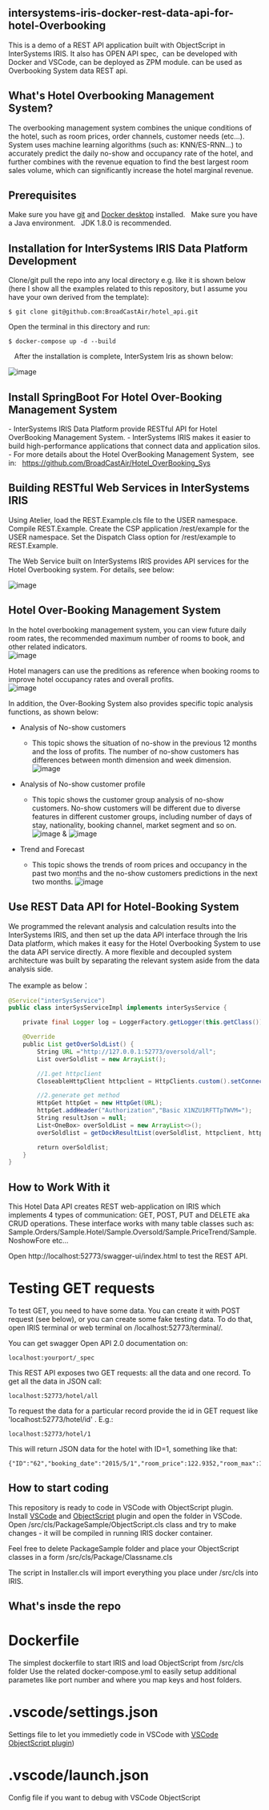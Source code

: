 ## intersystems-iris-docker-rest-data-api-for-hotel-Overbooking

This is a demo of a REST API application built with ObjectScript in InterSystems IRIS.
It also has OPEN API spec, 
can be developed with Docker and VSCode,
can be deployed as ZPM module.
can be used as Overbooking System data REST api.

## What's Hotel Overbooking Management System?

The overbooking management system combines the unique conditions of the hotel, such as room prices, order channels, customer needs (etc...).
System uses machine learning algorithms (such as: KNN/ES-RNN...) to accurately predict the daily no-show and occupancy rate of the hotel, and further combines with the revenue equation to find the best largest room sales volume, which can significantly increase the hotel marginal revenue.


## Prerequisites

Make sure you have [git](https://git-scm.com/book/en/v2/Getting-Started-Installing-Git) and [Docker desktop](https://www.docker.com/products/docker-desktop) installed.  
Make sure you have a Java environment.  
JDK 1.8.0 is recommended.

## Installation for InterSystems IRIS Data Platform Development

Clone/git pull the repo into any local directory e.g. like it is shown below (here I show all the examples related to this repository, but I assume you have your own derived from the template):

```
$ git clone git@github.com:BroadCastAir/hotel_api.git
```

Open the terminal in this directory and run:

```
$ docker-compose up -d --build
```
  
After the installation is complete, InterSystem Iris as shown below:

![image](https://github.com/BroadCastAir/Hotel_API_Contest/blob/master/png/iris_platform.png)
## Install SpringBoot For Hotel Over-Booking Management System

- InterSystems IRIS Data Platform provide RESTful API for Hotel OverBooking Management System.
- InterSystems IRIS makes it easier to build high-performance applications that connect data and application silos.
- For more details about the Hotel OverBooking Management System, 
see in:  
https://github.com/BroadCastAir/Hotel_OverBooking_Sys

## Building RESTful Web Services in InterSystems IRIS

Using Atelier, load the REST.Example.cls file to the USER namespace. Compile REST.Example. Create the CSP application /rest/example for the USER namespace. Set the Dispatch Class option for /rest/example to REST.Example.

The Web Service built on InterSystems IRIS provides API services for the Hotel Overbooking system. For details, see below:

![image](https://github.com/BroadCastAir/Hotel_API_Contest/blob/master/png/api_web_service.png)

## Hotel Over-Booking Management System

In the hotel overbooking management system, you can view future daily room rates, the recommended maximum number of rooms to book, and other related indicators.  
![image](https://github.com/BroadCastAir/Hotel_API_Contest/blob/master/png/total_intr01.png)
  
Hotel managers can use the preditions as reference when booking rooms to improve hotel occupancy rates and overall profits.  
![image](https://github.com/BroadCastAir/Hotel_API_Contest/blob/master/png/total_intr02.png)


In addition, the Over-Booking System also provides specific topic analysis functions, as shown below:
- Analysis of No-show customers
    - This topic shows the situation of no-show in the previous 12 months and the loss of profits. The number of no-show customers has differences between month dimension and week dimension.
![image](https://github.com/BroadCastAir/Hotel_API_Contest/blob/master/png/analysis_of_noshow.png)


- Analysis of No-show customer profile
    - This topic shows the customer group analysis of no-show customers. No-show customers will be different due to diverse features in different customer groups, including number of days of stay, nationality, booking channel, market segment and so on.
![image](https://github.com/BroadCastAir/Hotel_API_Contest/blob/master/png/noshow_profile01.png)
&
![image](https://github.com/BroadCastAir/Hotel_API_Contest/blob/master/png/noshow_profile02.png)


- Trend and Forecast
    - This topic shows the trends of room prices and occupancy in the past two months and the no-show customers predictions in the next two months.
![image](https://github.com/BroadCastAir/Hotel_API_Contest/blob/master/png/trend_and_forcast.png)


## Use REST Data API for Hotel-Booking System

We programmed the relevant analysis and calculation results into the InterSystems IRIS, and then set up the data API interface through the Iris Data platform, which makes it easy for the Hotel Overbooking System to use the data API service directly. A more flexible and decoupled system architecture was built by separating the relevant system aside from the data analysis side.

The example as below： 

```java
@Service("interSysService")
public class interSysServiceImpl implements interSysService {

    private final Logger log = LoggerFactory.getLogger(this.getClass());

    @Override
    public List getOverSoldList() {
        String URL ="http://127.0.0.1:52773/oversold/all";
        List overSoldlist = new ArrayList();

        //1.get httpclient
        CloseableHttpClient httpclient = HttpClients.custom().setConnectionManager(HttpConnectionManagerApi.getPoolingHttpClientConnectionManager()).setConnectionManagerShared(true).build();

        //2.generate get method
        HttpGet httpGet = new HttpGet(URL);
        httpGet.addHeader("Authorization","Basic X1NZU1RFTTpTWVM=");
        String resultJson = null;
        List<OneBox> overSoldList = new ArrayList<>();
        overSoldlist = getDockResultList(overSoldlist, httpclient, httpGet);

        return overSoldlist;
    }
}
```

## How to Work With it

This Hotel Data API creates REST web-application on IRIS which implements 4 types of communication: GET, POST, PUT and DELETE aka CRUD operations.
These interface works with many table classes such as: Sample.Orders/Sample.Hotel/Sample.Oversold/Sample.PriceTrend/Sample.NoshowFore etc...

Open http://localhost:52773/swagger-ui/index.html to test the REST API.

# Testing GET requests

To test GET, you need to have some data. You can create it with POST request (see below), or you can create some fake testing data. To do that, open IRIS terminal or web terminal on 
/localhost:52773/terminal/.

You can get swagger Open API 2.0 documentation on:
```
localhost:yourport/_spec
```

This REST API exposes two GET requests: all the data and one record.
To get all the data in JSON call:

```
localhost:52773/hotel/all
```

To request the data for a particular record provide the id in GET request like 'localhost:52773/hotel/id' . E.g.:

```
localhost:52773/hotel/1
```

This will return JSON data for the hotel with ID=1, something like that:

```
{"ID":"62","booking_date":"2015/5/1","room_price":122.9352,"room_max":146,"unshow_fore":9,"resultMax":17714.2491,"resultMax_sold":156,"arrival_rate":0.9658,"arrival_rate_fore":0.9408}
```


## How to start coding
This repository is ready to code in VSCode with ObjectScript plugin.
Install [VSCode](https://code.visualstudio.com/) and [ObjectScript](https://marketplace.visualstudio.com/items?itemName=daimor.vscode-objectscript) plugin and open the folder in VSCode.
Open /src/cls/PackageSample/ObjectScript.cls class and try to make changes - it will be compiled in running IRIS docker container.

Feel free to delete PackageSample folder and place your ObjectScript classes in a form
/src/cls/Package/Classname.cls

The script in Installer.cls will import everything you place under /src/cls into IRIS.

## What's insde the repo

# Dockerfile

The simplest dockerfile to start IRIS and load ObjectScript from /src/cls folder
Use the related docker-compose.yml to easily setup additional parametes like port number and where you map keys and host folders.

# .vscode/settings.json

Settings file to let you immedietly code in VSCode with [VSCode ObjectScript plugin](https://marketplace.visualstudio.com/items?itemName=daimor.vscode-objectscript))

# .vscode/launch.json
Config file if you want to debug with VSCode ObjectScript